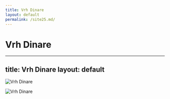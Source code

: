 ```yaml
---
title: Vrh Dinare
layout: default
permalink: /site25.md/
---
```

Vrh Dinare
===========================================================================
---
title: Vrh Dinare
layout: default
---

![Vrh Dinare](https://mynaszlaku.pl/wp-content/uploads/2022/05/dinara-najwyzszy-szczyt-chorwacji-0036-768x512.jpg)

![Vrh Dinare](http://koronaeuropy.pl/wp-content/uploads/2016/07/dinara_14072016_7-768x511.jpg)